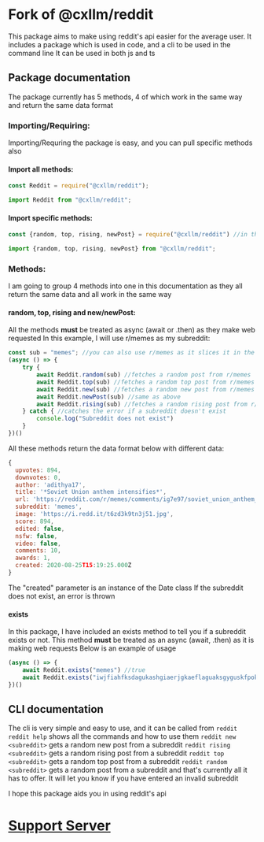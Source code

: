 # Fork of @cxllm/reddit
This package aims to make using reddit's api easier for the average user. It includes a package which is used in code, and a cli to be used in the command line
It can be used in both js and ts
## Package documentation
The package currently has 5 methods, 4 of which work in the same way and return the same data format
### Importing/Requiring:
Importing/Requring the package is easy, and you can pull specific methods also
#### Import all methods:
```js
const Reddit = require("@cxllm/reddit");
```

```ts
import Reddit from "@cxllm/reddit";
```
#### Import specific methods:
```js
const {random, top, rising, newPost} = require("@cxllm/reddit") //in this context, "newPost" must be used as new collides with the constructor
```

```ts
import {random, top, rising, newPost} from "@cxllm/reddit";
```

### Methods:
I am going to group 4 methods into one in this documentation as they all return the same data and all work in the same way
#### random, top, rising and new/newPost:
All the methods **must** be treated as async (await or .then) as they make web requested
In this example, I will use r/memes as my subreddit:
```js
const sub = "memes"; //you can also use r/memes as it slices it in the function
(async () => {
    try {
        await Reddit.random(sub) //fetches a random post from r/memes
        await Reddit.top(sub) //fetches a random top post from r/memes
        await Reddit.new(sub) //fetches a random new post from r/memes
        await Reddit.newPost(sub) //same as above
        await Reddit.rising(sub) //fetches a random rising post from r/memes
    } catch { //catches the error if a subreddit doesn't exist
        console.log("Subreddit does not exist")
    }
})()
```
All these methods return the data format below with different data: 
```js
{
  upvotes: 894,
  downvotes: 0,
  author: 'adithya17',
  title: '*Soviet Union anthem intensifies*',
  url: 'https://reddit.com/r/memes/comments/ig7e97/soviet_union_anthem_intensifies/',
  subreddit: 'memes',
  image: 'https://i.redd.it/t6zd3k9tn3j51.jpg',
  score: 894,
  edited: false,
  nsfw: false,
  video: false,
  comments: 10,
  awards: 1,
  created: 2020-08-25T15:19:25.000Z
}
```
The "created" parameter is an instance of the Date class
If the subreddit does not exist, an error is thrown
#### exists 
In this package, I have included an exists method to tell you if a subreddit exists or not.
This method **must** be treated as an async (await, .then) as it is making web requests
Below is an example of usage
```js
(async () => {
    await Reddit.exists("memes") //true
    await Reddit.exists("iwjfiahfksdagukashgiaerjgkaeflaguaksgyguskfpok") //false
})()
```

## CLI documentation
The cli is very simple and easy to use, and it can be called from `reddit`
`reddit help` shows all the commands and how to use them
`reddit new <subreddit>` gets a random new post from a subreddit
`reddit rising <subreddit>` gets a random rising post from a subreddit 
`reddit top <subreddit>` gets a random top post from a subreddit
`reddit random <subreddit>` gets a random post from a subreddit
and that's currently all it has to offer. It will let you know if you have entered an invalid subreddit

I hope this package aids you in using reddit's api
# [Support Server](https://discord.com/invite/XVxhVvG)
